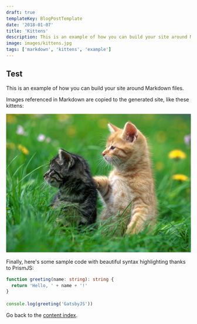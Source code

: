 ```yaml
---
draft: true
templateKey: BlogPostTemplate
date: '2018-01-07'
title: 'Kittens'
description: This is an example of how you can build your site around Markdown files with images
image: images/kittens.jpg
tags: ['markdown', 'kittens', 'example']
---
```


## Test

This is an example of how you can build your site around Markdown files.

Images referenced in Markdown are copied to the generated site, like these kittens:

![Kittens](images/kittens.jpg)

Finally, here's some sample code with beautiful syntax highlighting thanks to PrismJS:

```typescript
function greeting(name: string): string {
  return 'Hello, ' + name + '!'
}

console.log(greeting('GatsbyJS'))
```

Go back to the [content index](/all).
